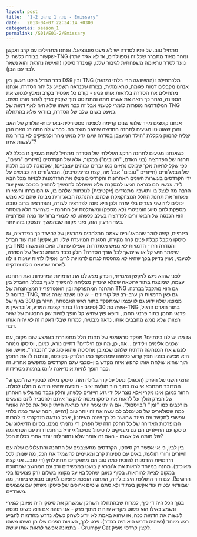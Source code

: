 ```yaml
---
layout: post
title:  "עונה 1 פרקים 1-2 - Emissary"
date:   2013-04-07 22:34:14 +0300
categories: season_1
permalink: /S01/E01-2/Emissary
---
```

מתחיל טוב. על פניו לסדרה יש לא מעט פוטנציאל. אנחנו מתחילים עם קרב ואקשן שקשור בצורה כלשהי ל-TNG (ספוילרים, אז לא אגיד יותר) ומהר מאוד מתברר שכל זה נועד לסדר טראומה משפחתית לגיבור שלנו, קומנדר סיסקו (האישה נהרגת והוא נשאר לבד עם הבן).

כבר הבדל בולט ראשון בין DS9 ובין TNG (ההשוואה הרי בלתי נמנעת): מלכתחילה אנחנו מקבלים דמות פגומה, טראומתית, בצורה שכנראה תשפיע על יתר הסדרה. אנחנו מתחילים את הסדרה בלראות אותו פגיע - קודם כל מפסיד בקרב ונאלץ לנטוש את הספינה, ואחר כך רואה את אשתו מתה ומתמוטט תוך שקצין צריך לגרור אותו משם. המלודרמה מופרזת לגמרי לטעמי אבל זה כבר משהו שלא היה לאף דמות של TNG כמעט בשום שלב של הסדרה, בוודאי שלא בהתחלה.

אנחנו קופצים מייד שלוש שנים קדימה לסצינה פסטורלית-באדיבות-הולודק של האב והבן שאוטוטו מגיעים לתחנה החדשה שהאב מוצב בה. כבר עולה התהיה: האם הבן יצליח לחמוק מקללת "הילד המעצבן בסדרה שגם גדל ממש מהר ולמפיקים לא ברור מה לעשות איתו"?

כשאנחנו מגיעים לתחנה הרקע העלילתי של הסדרה מתחיל להיות מעניין: זו בכלל לא תחנה של הפדרציה (בני האדם, "הטובים") במקור, אלא של הקרדסים (חייזרים "רעים", כפי שקל לראות מכך שכולם נראים כמו גברים גבוהים עצבניים), שסמוכה לכוכב הלכת של הבאג'ורים (חייזרים "טובים" אבל מה, קצת פרימיטיבים). הבאג'ורים היו כבושים על ידי הקרדסים בעשרות השנים האחרונות והקרדסים ניצלו את ההזדמנות לבזיזה מכל הבא ליד. עכשיו הם כנראה הגיעו למסקנה שלא משתלם להמשיך להחזיק בכוכב שאין עוד הרבה מה לנצל בו ותושביו מתנגדים (אקטיבית) לנוכחות שלהם בו, אז הם ברחו והשאירו מאחור את תחנת החלל המצ'וקמקת שלהם. ההנהגה הבאג'ורית מבינה שהם לא ממש יכולים לזוז שני צעדים בלי עזרה ולכן היא פונה לפדרציה לעזרה, והפדרציה ברוב טובה מספקת להם סיוע הומניטרי (לא מספק) ומשתלטת על התחנה - כשהיעד הלא מוסתר הוא הכנסה של הבאג'ורים לפדרציה בשלב כלשהו. לא לגמרי ברור עד כמה הפדרציה בעד הרעיון הזה, ואני מקווה שבהמשך יתעסקו בזה יותר.

בינתיים, קשה לומר שהבאג'ורים עצמם מתלהבים מהרעיון של להיעזר כך בפדרציה, אז סיסקו מקבל קבלת פנים קרה מקירה, הסגנית המיועדת שלו. הו, אקשן! הנה עוד הבדל בין TNG והסדרה הזו - הדמויות לא ממש מסתדרות ואפילו עוינות. האם זה משהו שיפתר חיש קל או שיימשך לכל אורך הסדרה? חלק נכבד מהפוטנציאל של הסדרה, לטעמי, נעוץ בדיוק בכך שהיא לא מהססת לגרום לדמויות לריב ואפילו להיות עוינות זו לזו למרות שבעצם כולם צודקים.

לפני שהוא ניגש לאקשן האמיתי, הפרק מציג לנו את הדמויות המרכזיות ואת התחנה עצמה, שמוצגת בתור גרוטאה שפלא שעדיין מצליחה להמשיך לעוף בכלל. ההבדל בין התחנה המתפרקת ובין האנטרפרייז המצוחצחת של TNG גם הוא מתקבל בברכה. בדומה ל-TNG, גם כאן הדמויות הן ערב-רב של קוריוזים - יש לנו משנה צורה אחד ממוצא שלא ידוע גם לו עצמו שמתפקד בתור ראש האבטחה, חייזר בן 300 בגוף של אשה בת 30 (סימביוזה!) בתור קצינת המדע, א'ובראיין מ-TNG בתור האדם הרגיל, פרנגי תחמן בתור פרנגי תחמן, ורופא פוץ שחיש קל הופך להיות שק החבטות של שאר הצוות שלא ממש מחבבים אותו. נראה מבטיח, למרות שבלי דאטה זה לא יהיה אותו דבר.

אז מה יש לנו בינתיים? מפקד טראומטי של תחנת חלל מתפוררת באמצע שום מקום, עם שכנים אלימים וילידים... אה, כן, מה עם הילדים? דתיים נורא, כמובן, וסיסקו ממהר לפגוש את המנהיגה הדתית שלהם שכמובן מחליטה שהוא סוג של "הנבחר". אויש. ואז היא מציגה בפניו חפץ קדוש כלשהו שמתפקד כמו הולודק-בקופסה, ונותנת לו את החפץ תוך שהיא שולחת אותו לחפש איזה מקדש בין-כוכבי שגם הקרדסים מחפשים אחריו. זה כבר הופך להיות אינדיאנה ג'ונס ברמות מטרידות.

החצי השני של הפרק (הכפול) ננעל על קו העלילה הזה. סיסקו מגלה לבסוף שה"מקדש" המדובר מתחבא אי שם בתוך חור תולעת יציב - תופעה שהיא חידוש מוחלט לכולם. החור כמובן אינו מקרי אלא נוצר על ידי גזע חייזרים כלשהו, וחלק נכבד מהשליש האחרון של הפרק הולך על לראות את סיסקו מנסה לתקשר איתם ולהסביר להם מושגים מורכבים כמו "זמן" ו"בייסבול". אם הייתי צעיר יותר כנראה הייתי קוטל את כל זה ואומר כמה שסולאריס של סטינסלב לם עשה את זה יותר טוב (דהיינו, המחיש עד כמה בלתי אפשרי לתקשר עם חייזר שחושב כל כך שונה מאיתנו), אבל כנראה הזדקנתי כי למרות המופרכות האדירה של כל החלק הזה של הפרק, די נהניתי ממנו. בסיום הדיאלוג של סיסקו עם החייזרים הם גם מעניקים לו טיפול פסיכולוגי זריז בהתמודדות עם הטראומה של מותה של אשתו - האם זה אומר שלא נחזור לזה יותר אחרי ככלות הכל?

בין לבין, כי אי אפשר רק סיסקו, הקרדסים מתעצבנים על התחנה והתעלולים שלה עם חייזרים וחורי תולעת, באים עם ספינות קרב ומאיימים להשמיד את הכל, מה שנותן לכל הזדמויות הזדמנות להוכיח כמה טוב הם מתפקדים תחת לחץ (די טוב... אני קצת מאוכזב). מהנה במיוחד לראות את א'ובראיין בועט במכשירים ורב עם המחשב שמתווכח במקום לציית להוראות. בסוף כמובן שהכל בא על מקומו בשלום (רק פצועים! בלי הרוגים!). עם חור התולעת היציב לידה, התחנה הופכת פתאום למקום מבוקש ביותר, מה שבוודאי יבטיח עוד אקשן בעתיד ולא סתם שוטים ארוכים של סיסקו משחק עם צעצועים משרדיים.

בסך הכל היה די כיף, למרות שבהתחלה השחקן שמשחק את סיסקו היה מאובן לגמרי ונשמע כאילו הוא פשוט מקריא שורות מתוך פרק - אני תוהה אם הוא פשוט מנסה לעשות את הדמות ככה, או שהוא באמת לא יודע לשחק כשלא נדרש מהדמות להביע רגש מיוחד (כשהיה נדרש הוא היה בסדר). פרט לכך, העוויות הפנים שלו הן משהו משהו - בתמונה אפשר לראות אותו עושה Grumpy Cat לקצין קרדסי מעיק.